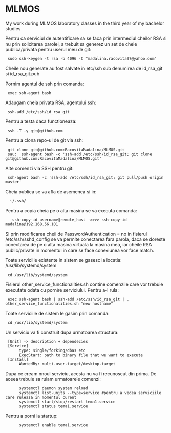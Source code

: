 # MLMOS
My work during MLMOS laboratory classes in the third year of my bachelor studies

Pentru ca serviciul de autentificare sa se faca prin intermediul cheilor RSA
si nu prin solicitarea parolei, a trebuit sa generez un set de cheie publica/privata
pentru userul meu de git:

     sudo ssh-keygen -t rsa -b 4096 -C "madalina.racovita97@yahoo.com"

Cheile nou generate au fost salvate in etc/ssh sub denumirea de id_rsa_git si id_rsa_git.pub

Pornim agentul de ssh prin comanda: 
     
     exec ssh-agent bash

Adaugam cheia privata RSA, agentului ssh: 
      
     ssh-add /etc/ssh/id_rsa_git

Pentru a testa daca functioneaza: 
      
     ssh -T -y git@github.com
     
Pentru a clona repo-ul de git via ssh: 

     git clone git@github.com:RacovitaMadalina/MLMOS.git
     sau:  ssh-agent bash -c 'ssh-add /etc/ssh/id_rsa_git; git clone git@github.com:RacovitaMadalina/MLMOS.git'
     
Alte comenzi via SSH pentru git:
     
     ssh-agent bash -c 'ssh-add /etc/ssh/id_rsa_git; git pull/push origin master'
     
Cheia publica se va afla de asemenea si in:

      ~/.ssh/
      
Pentru a copia cheia pe o alta masina se va executa comanda:
     
       ssh-copy-id username@remote_host ->>>> ssh-copy-id madalina@192.168.56.101
    
Si prin modificarea cheii de PasswordAuthentication = no in fisierul /etc/ssh/sshd_config se va permite conectarea fara parola, 
daca se doreste conectarea de pe o alta masina virtuala la masina mea, iar cheile RSA public/private in momentul in care se face conexiunea vor face match.

Toate serviciile existente in sistem se gasesc la locatia: /usr/lib/systemd/system

     cd /usr/lib/systemd/system
     
Fisierul other_service_functionalities.sh contine comenzile care vor trebuie executate odata cu pornire serviciului. Pentru a-l rula:
     
     exec ssh-agent bash | ssh-add /etc/ssh/id_rsa_git | . other_service_functionalities.sh "new hostname"
     
Toate serviciile de sistem le gasim prin comanda:
     
     cd /usr/lib/systemd/system 

Un serviciu va fi construit dupa urmatoarea structura:

     [Unit] -> description + dependecies
     [Service]
          type: single/forking/dbas etc
          ExecStart: path to binary file that we want to execute
     [Install]
          WantedBy: multi-user.target/desktop.target
          
Dupa ce cream nnoul serviciu, acesta nu va fi recunoscut din prima. De aceea trebuie sa rulam urmatoarele comenzi:
     
          systemctl daemon system reload
          systemctl list-units --type=service #pentru a vedea serviciile care ruleaza in momentul curent
          systemctl start/stop/restart tema1.service
          systemctl status tema1.service
          
Pentru a porni la startup:
          
          systemctl enable tema1.service
